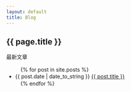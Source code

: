 ```yaml
---
layout: default
title: Blog
---
```

<h2>{{ page.title }}</h2>
<p>最新文章</p>
<ul>
　{% for post in site.posts %}
　　<li>{{ post.date | date_to_string }} <a href="{{ site.baseurl }}{{ post.url }}">{{ post.title }}</a></li>
　{% endfor %}
</ul>

